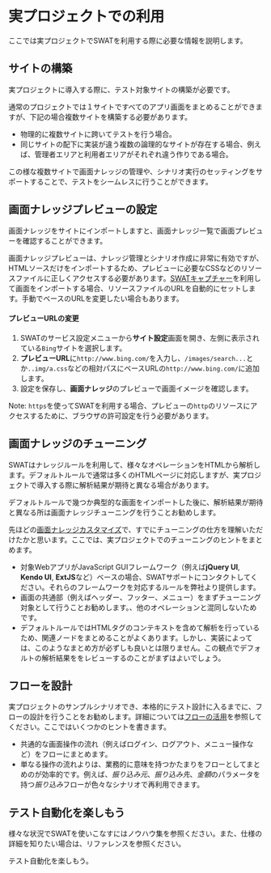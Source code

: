 実プロジェクトでの利用
===

ここでは実プロジェクトでSWATを利用する際に必要な情報を説明します。

サイトの構築
---

実プロジェクトに導入する際に、テスト対象サイトの構築が必要です。

通常のプロジェクトでは１サイトですべてのアプリ画面をまとめることができますが、下記の場合複数サイトを構築する必要があります。

* 物理的に複数サイトに跨いてテストを行う場合。
* 同じサイトの配下に実装が違う複数の論理的なサイトが存在する場合、例えば、管理者エリアと利用者エリアがそれぞれ違う作りである場合。

この様な複数サイトで画面ナレッジの管理や、シナリオ実行のセッティングをサポートすることで、テストをシームレスに行うことができます。

画面ナレッジプレビューの設定
---

画面ナレッジをサイトにインポートしますと、画面ナレッジ一覧で画面プレビューを確認することができます。

画面ナレッジプレビューは、ナレッジ管理とシナリオ作成に非常に有効ですが、HTMLソースだけをインポートするため、プレビューに必要なCSSなどのリソースファイルに正しくアクセスする必要があります。[SWATキャプチャー](setup_tools.md#SWATキャプチャー)を利用して画面をインポートする場合、リソースファイルのURLを自動的にセットします。手動でベースのURLを変更したい場合もあります。

#### プレビューURLの変更

1. SWATのサービス設定メニューから**サイト設定**画面を開き、左側に表示されている`Bing`サイトを選択します。
2. **プレビューURL**に`http://www.bing.com/`を入力し、`/images/search...`とか`..img/a.css`などの相対パスにベースURLの`http://www.bing.com/`に追加します。
3. 設定を保存し、**画面ナレッジ**のプレビューで画面イメージを確認します。

Note: `https`を使ってSWATを利用する場合、プレビューの`http`のリソースにアクセスするために、ブラウザの許可設定を行う必要があります。

画面ナレッジのチューニング
---

SWATはナレッジルールを利用して、様々なオペレーションをHTMLから解析します。デフォルトルールで通常は多くのHTMLページに対応しますが、実プロジェクトで導入する際に解析結果が期待と異なる場合があります。

デフォルトルールで幾つか典型的な画面をインポートした後に、解析結果が期待と異なる所は画面ナレッジチューニングを行うことお勧めします。

先ほどの[画面ナレッジカスタマイズ](guide_tuning.md)で、すでにチューニングの仕方を理解いただけたかと思います。ここでは、実プロジェクトでのチューニングのヒントをまとめます。

* 対象WebアプリがJavaScript GUIフレームワーク（例えば**jQuery UI**, **Kendo UI**, **ExtJS**など）ベースの場合、SWATサポートにコンタクトしてください。それらのフレームワークを対応するルールを弊社より提供します。
* 画面の共通部（例えばヘッダー、フッター、メニュー）をまずチューニング対象として行うことお勧めします。、他のオペレーションと混同しないためです。
* デフォルトルールではHTMLタグのコンテキストを含めて解析を行っているため、関連ノードをまとめることがよくあります。しかし、実装によっては、このようなまとめ方が必ずしも良いとは限りません。この観点でデフォルトの解析結果ををレビューするのことがまずはよいでしょう。

フローを設計
---

実プロジェクトのサンプルシナリオでき、本格的にテスト設計に入るまでに、フローの設計を行うことをお勧めします。詳細については[フローの活用](article_flow.md)を参照してください。ここではいくつかのヒントを書きます。

* 共通的な画面操作の流れ（例えばログイン、ログアウト、メニュー操作など）をフローにまとめます。
* 単なる操作の流れよりは、業務的に意味を持つかたまりをフローとしてまとめのが効率的です。例えば、*振り込み元*、*振り込み先*、*金額*のパラメータを持つ*振り込み*フローが色々なシナリオで再利用できます。

テスト自動化を楽しもう
---

様々な状況でSWATを使いこなすにはノウハウ集を参照ください。また、仕様の詳細を知りたい場合は、リファレンスを参照ください。

テスト自動化を楽しもう。
